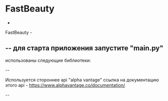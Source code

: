 # FastBeauty
-
FastBeauty - 

--
для старта приложения запустите "main.py"
--

использованы следующие библиотеки:

--

Используется стороннее api "alpha vantage"
ссылка на документацию этого api - https://www.alphavantage.co/documentation/

--
